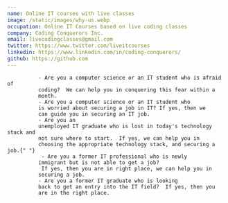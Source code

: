 ```yaml
---
name: Online IT courses with live classes
image: /static/images/why-us.webp
occupation: Online IT Courses based on live coding classes
company: Coding Conquerors Inc.
email: livecodingclasses@gmail.com
twitter: https://www.twitter.com/liveitcourses
linkedin: https://www.linkedin.com/in/coding-conquerors/
github: https://github.com
---
```


              - Are you a computer science or an IT student who is afraid of
              coding?  We can help you in conquering this fear within a
              month.
              - Are you a computer science or an IT student who
              is worried about securing a job in IT? If yes, then we
              can guide you in securing an IT job.
              - Are you an
              unemployed IT graduate who is lost in today's technology stack and
              not sure where to start.  If yes, we can help you in
              choosing the appropriate technology stack, and securing a job.{" "}
               - Are you a former IT professional who is newly
              immigrant but is not able to get a job?
               If yes, then you are in right place, we can help you in
              securing a job.
              - Are you a former IT graduate who is looking
              back to get an entry into the IT field?  If yes, then you
              are in the right place.
